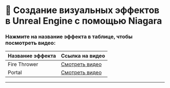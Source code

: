 # 🌟 Создание визуальных эффектов в Unreal Engine с помощью Niagara

### Нажмите на название эффекта в таблице, чтобы посмотреть видео:

| **Название эффекта** | **Ссылка на видео** |
|----------------------|---------------------|
| Fire Thrower         | [Смотреть видео](https://www.artstation.com/artwork/YGq41K) |
| Portal               | [Смотреть видео](https://www.artstation.com/artwork/OvOKKb) |
****
